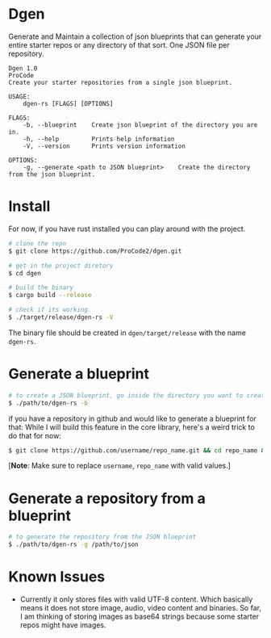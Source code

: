# Dgen

Generate and Maintain a collection of json blueprints that can generate your entire starter repos or any directory of that sort. One JSON file per repository.

```
Dgen 1.0
ProCode
Create your starter repositories from a single json blueprint.

USAGE:
    dgen-rs [FLAGS] [OPTIONS]

FLAGS:
    -b, --blueprint    Create json blueprint of the directory you are in.
    -h, --help         Prints help information
    -V, --version      Prints version information

OPTIONS:
    -g, --generate <path to JSON blueprint>    Create the directory from the json blueprint.
```

# Install

For now, if you have rust installed you can play around with the project.

```bash
# clone the repo
$ git clone https://github.com/ProCode2/dgen.git

# get in the project diretory
$ cd dgen

# build the binary
$ cargo build --release

# check if its working
$ ./target/release/dgen-rs -V
```

The binary file should be created in `dgen/target/release` with the name `dgen-rs`.

# Generate a blueprint

```bash
# to create a JSON blueprint, go inside the directory you want to create a blueprint of and run
$ ./path/to/dgen-rs -b
```

if you have a repository in github and would like to generate a blueprint for that: While I will build this feature in the core library, here's a weird trick to do that for now:

```bash
$ git clone https://github.com/username/repo_name.git && cd repo_name && ~/path/to/dgen-rs -b && cd ../ && mv ./repo_name/repo_name.json . && rm -rf repo_name
```

[**Note**: Make sure to replace `username`, `repo_name` with valid values.]

# Generate a repository from a blueprint

```bash
# to generate the repository from the JSON blueprint
$ ./path/to/dgen-rs -g /path/to/json
```

# Known Issues

- Currently it only stores files with valid UTF-8 content. Which basically means it does not store image, audio, video content and binaries. So far, I am thinking of storing images as base64 strings because some starter repos might have images.
